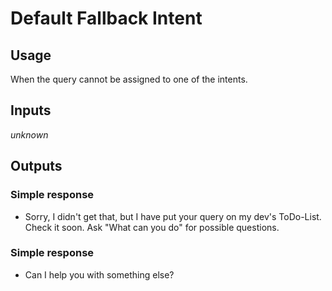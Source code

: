 # Default Fallback Intent
## Usage
When the query cannot be assigned to one of the intents.
## Inputs
_unknown_
## Outputs
### Simple response
* Sorry, I didn't get that, but I have put your query on my dev's ToDo-List. Check it soon. Ask "What can you do" for possible questions.
### Simple response
* Can I help you with something else?
